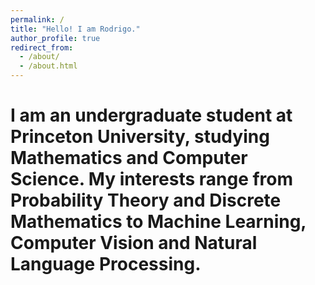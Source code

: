 ```yaml
---
permalink: /
title: "Hello! I am Rodrigo."
author_profile: true
redirect_from: 
  - /about/
  - /about.html
---
```


I am an undergraduate student at Princeton University, studying Mathematics and Computer Science. My interests range from Probability Theory and Discrete Mathematics to Machine Learning, Computer Vision and Natural Language Processing. 
======
